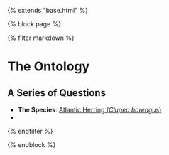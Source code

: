 {% extends "base.html" %}

{% block page %}

{% filter markdown %}

# The Ontology

## A Series of Questions

- **The Species**: [Atlantic Herring (*Clupea harengus*)](https://www.fisheries.noaa.gov/species/atlantic-herring)
- 



{% endfilter %}

{% endblock %}